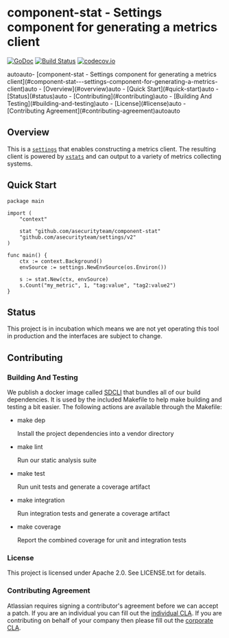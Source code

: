 # component-stat - Settings component for generating a metrics client
[![GoDoc](https://godoc.org/github.com/asecurityteam/component-stat?status.svg)](https://godoc.org/github.com/asecurityteam/component-stat)
[![Build Status](https://travis-ci.com/asecurityteam/component-stat.png?branch=master)](https://travis-ci.com/asecurityteam/component-stat)
[![codecov.io](https://codecov.io/github/asecurityteam/component-stat/coverage.svg?branch=master)](https://codecov.io/github/asecurityteam/component-stat?branch=master)

<!-- TOC -->autoauto- [component-stat - Settings component for generating a metrics client](#component-stat---settings-component-for-generating-a-metrics-client)auto    - [Overview](#overview)auto    - [Quick Start](#quick-start)auto    - [Status](#status)auto    - [Contributing](#contributing)auto        - [Building And Testing](#building-and-testing)auto        - [License](#license)auto        - [Contributing Agreement](#contributing-agreement)autoauto<!-- /TOC -->

## Overview

This is a [`settings`](https://github.com/asecurityteam/settings) that enables
constructing a metrics client. The resulting client is powered by
[`xstats`](https://github.com/rs/xstats) and can output to a variety of metrics
collecting systems.

## Quick Start

```golang
package main

import (
    "context"

    stat "github.com/asecurityteam/component-stat"
    "github.com/asecurityteam/settings/v2"
)

func main() {
    ctx := context.Background()
    envSource := settings.NewEnvSource(os.Environ())

    s := stat.New(ctx, envSource)
    s.Count("my_metric", 1, "tag:value", "tag2:value2")
}
```

## Status

This project is in incubation which means we are not yet operating this tool in
production and the interfaces are subject to change.

## Contributing

### Building And Testing

We publish a docker image called [SDCLI](https://github.com/asecurityteam/sdcli) that
bundles all of our build dependencies. It is used by the included Makefile to help
make building and testing a bit easier. The following actions are available through
the Makefile:

-   make dep

    Install the project dependencies into a vendor directory

-   make lint

    Run our static analysis suite

-   make test

    Run unit tests and generate a coverage artifact

-   make integration

    Run integration tests and generate a coverage artifact

-   make coverage

    Report the combined coverage for unit and integration tests

### License

This project is licensed under Apache 2.0. See LICENSE.txt for details.

### Contributing Agreement

Atlassian requires signing a contributor's agreement before we can accept a patch. If
you are an individual you can fill out the [individual
CLA](https://na2.docusign.net/Member/PowerFormSigning.aspx?PowerFormId=3f94fbdc-2fbe-46ac-b14c-5d152700ae5d).
If you are contributing on behalf of your company then please fill out the [corporate
CLA](https://na2.docusign.net/Member/PowerFormSigning.aspx?PowerFormId=e1c17c66-ca4d-4aab-a953-2c231af4a20b).
